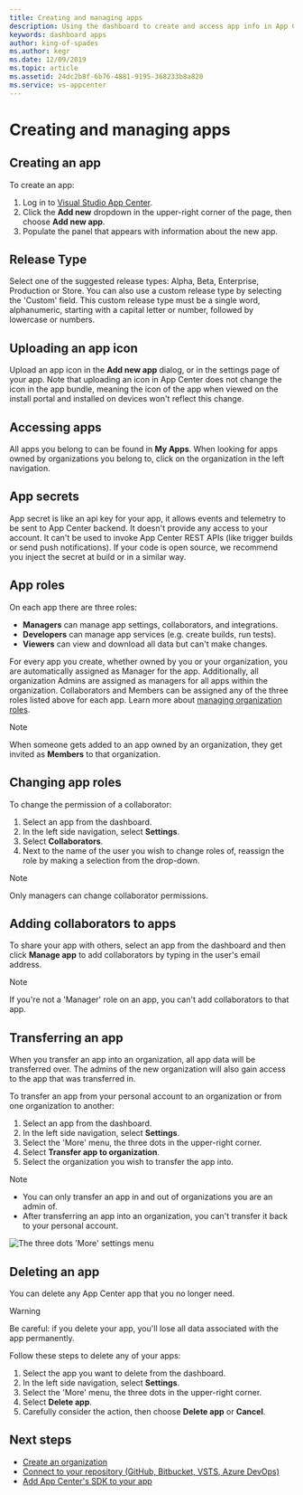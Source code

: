 ```yaml
---
title: Creating and managing apps
description: Using the dashboard to create and access app info in App Center.
keywords: dashboard apps
author: king-of-spades
ms.author: kegr
ms.date: 12/09/2019
ms.topic: article
ms.assetid: 24dc2b8f-6b76-4881-9195-368233b8a820
ms.service: vs-appcenter
---
```


# Creating and managing apps

## Creating an app

To create an app:

1. Log in to [Visual Studio App Center](https://appcenter.ms).
2. Click the **Add new** dropdown in the upper-right corner of the page, then choose **Add new app**.
3. Populate the panel that appears with information about the new app.

## Release Type

Select one of the suggested release types: Alpha, Beta, Enterprise, Production or Store. You can also use a custom release type by selecting the 'Custom' field. This custom release type must be a single word, alphanumeric, starting with a capital letter or number, followed by lowercase or numbers.

## Uploading an app icon

Upload an app icon in the **Add new app** dialog, or in the settings page of your app. Note that uploading an icon in App Center does not change the icon in the app bundle, meaning the icon of the app when viewed on the install portal and installed on devices won't reflect this change.

## Accessing apps

All apps you belong to can be found in **My Apps**. When looking for apps owned by organizations you belong to, click on the organization in the left navigation.

## App secrets

App secret is like an api key for your app, it allows events and telemetry to be sent to App Center backend. It doesn't provide any access to your account. It can't be used to invoke App Center REST APIs (like trigger builds or send push notifications). If your code is open source, we recommend you inject the secret at build or in a similar way.

## App roles

On each app there are three roles:

* **Managers** can manage app settings, collaborators, and integrations.
* **Developers** can manage app services (e.g. create builds, run tests).
* **Viewers** can view and download all data but can't make changes.

For every app you create, whether owned by you or your organization, you are automatically assigned as Manager for the app. Additionally, all organization Admins are assigned as managers for all apps within the organization. Collaborators and Members can be assigned any of the three roles listed above for each app. Learn more about [managing organization roles](~/dashboard/creating-and-managing-organizations.md).

> [!NOTE]
> When someone gets added to an app owned by an organization, they get invited as **Members** to that organization.

## Changing app roles

To change the permission of a collaborator:

1. Select an app from the dashboard.
2. In the left side navigation, select **Settings**.
3. Select **Collaborators**.
4. Next to the name of the user you wish to change roles of, reassign the role by making a selection from the drop-down.

> [!NOTE]
> Only managers can change collaborator permissions.

## Adding collaborators to apps

To share your app with others, select an app from the dashboard and then click **Manage app** to add collaborators by typing in the user's email address.

> [!NOTE]
> If you're not a 'Manager' role on an app, you can't add collaborators to that app.

## Transferring an app

When you transfer an app into an organization, all app data will be transferred over. The admins of the new organization will also gain access to the app that was transferred in.

To transfer an app from your personal account to an organization or from one organization to another:

1. Select an app from the dashboard.
2. In the left side navigation, select **Settings**.
3. Select the 'More' menu, the three dots in the upper-right corner.
4. Select **Transfer app to organization**.
5. Select the organization you wish to transfer the app into.

> [!NOTE]
> * You can only transfer an app in and out of organizations you are an admin of.
> * After transferring an app into an organization, you can't transfer it back to your personal account.

![The three dots 'More' settings menu](images/settings-dot-menu.png)

## Deleting an app

You can delete any App Center app that you no longer need.

> [!WARNING]
> Be careful: if you delete your app, you'll lose all data associated with the app permanently.

Follow these steps to delete any of your apps:

1. Select the app you want to delete from the dashboard.
2. In the left side navigation, select **Settings**.
3. Select the 'More' menu, the three dots in the upper-right corner.
4. Select **Delete app**.
5. Carefully consider the action, then choose **Delete app** or **Cancel**.

## Next steps

* [Create an organization](~/dashboard/creating-and-managing-organizations.md)
* [Connect to your repository (GitHub, Bitbucket, VSTS, Azure DevOps)](~/build/index.md)
* [Add App Center's SDK to your app](~/sdk/index.md)
